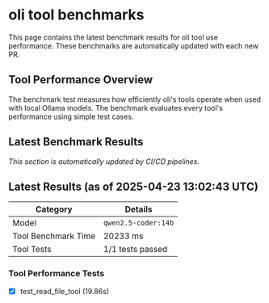 # oli tool benchmarks

This page contains the latest benchmark results for oli tool use performance.
These benchmarks are automatically updated with each new PR.

## Tool Performance Overview

The benchmark test measures how efficiently oli's tools operate when used with local
Ollama models. The benchmark evaluates every tool's performance using simple test cases.

## Latest Benchmark Results

_This section is automatically updated by CI/CD pipelines._

<!-- BENCHMARK_RESULTS -->
## Latest Results (as of 2025-04-23 13:02:43 UTC)

| Category | Details |
|----------|---------|
| Model | `qwen2.5-coder:14b` |
| Tool Benchmark Time | 20233 ms |
| Tool Tests | 1/1 tests passed |

### Tool Performance Tests
- [x] test_read_file_tool (19.86s)

<!-- END_BENCHMARK_RESULTS -->
